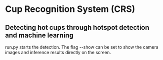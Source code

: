 # Cup Recognition System (CRS)

## Detecting hot cups through hotspot detection and machine learning

run.py starts the detection.
The flag --show can be set to show the camera images and inference results directly on the screen.


